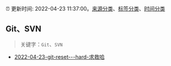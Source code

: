 :alarm_clock: 更新时间: 2022-04-23 11:37:00。[来源分类](../README.md)、[标签分类](../TAGS.md)、[时间分类](../TIMELINE.md)

## Git、SVN


> 关键字：`Git`、`SVN`



- [2022-04-23-git-reset---hard-求救哈](https://www.v2ex.com/t/848777) 
